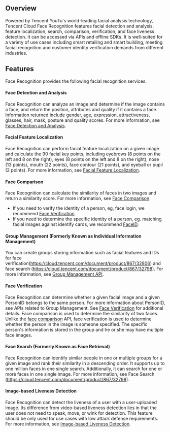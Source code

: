 ## Overview
Powered by Tencent YouTu's world-leading facial analysis technology, Tencent Cloud Face Recognition features facial detection and analysis, feature localization, search, comparison, verification, and face liveness detection. It can be accessed via APIs and offline SDKs. It is well-suited for a variety of use cases including smart retailing and smart building, meeting facial recognition and customer identity verification demands from different industries.

## Features
Face Recognition provides the following facial recognition services.

#### Face Detection and Analysis
Face Recognition can analyze an image and determine if the image contains a face, and return the position, attributes and quality if it contains a face. Information returned include gender, age, expression, attractiveness, glasses, hair, mask, posture and quality scores. For more information, see [Face Detection and Analysis](https://cloud.tencent.com/document/product/867/32800).

#### Facial Feature Localization
Face Recognition can perform facial feature localization on a given image and calculate the 90 facial key points, including eyebrows (8 points on the left and 8 on the right), eyes (8 points on the left and 8 on the right), nose (13 points), mouth (22 points), face contour (21 points), and eyeball or pupil (2 points). For more information, see [Facial Feature Localization](https://cloud.tencent.com/document/product/867/32779).

#### Face Comparison
Face Recognition can calculate the similarity of faces in two images and return a similarity score. For more information, see [Face Comparison](https://cloud.tencent.com/document/product/867/32802).
- If you need to verify the identity of a person, eg, face login, we recommend [Face Verification](https://cloud.tencent.com/document/product/867/32806).
- If you need to determine the specific identity of a person, eg. matching facial images against identify cards, we recommend [FaceID](https://cloud.tencent.com/product/faceid).

#### Group Management (Formerly Known as Individual Information Management)
You can create groups storing information such as facial features and IDs for face verification(https://cloud.tencent.com/document/product/867/32806) and face search (https://cloud.tencent.com/document/product/867/32798). For more information, see [Group Management API](https://cloud.tencent.com/document/product/867/32780).

#### Face Verification
Face Recognition can determine whether a given facial image and a given PersonID belongs to the same person. For more information about PersonID, see APIs related to Group Management. See [Face Verification](https://cloud.tencent.com/document/product/867/32806) for additional details.
Face comparison is used to determine the similarity of two faces. Unlike the [face comparison](https://cloud.tencent.com/document/product/867/32802) API, face verification is used to determine whether the person in the image is someone specified. The specific person's information is stored in the group and he or she may have multiple face images. 

#### Face Search (Formerly Known as Face Retrieval)
Face Recognition can identify similar people in one or multiple groups for a given image and rank their similarity in a descending order. It supports up to one million faces in one single search. Additionally, it can search for one or more faces in one single image. For more information, see Face Search (https://cloud.tencent.com/document/product/867/32798).

#### Image-based Liveness Detection
Face Recognition can detect the liveness of a user with a user-uploaded image. Its difference from video-based liveness detection lies in that the user does not need to speak, move, or wink for detection. This feature should be only used for use cases with low attack defense requirements. For more information, see [Image-based Liveness Detection](https://cloud.tencent.com/document/product/867/32804).

